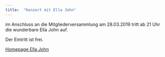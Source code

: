 ```yaml
---
title:  "Konzert mit Ella John"
---
```


im Anschluss an die Mitgliederversammlung am 28.03.2019 tritt ab 21 Uhr die wunderbare Ella John auf.

Der Eintritt ist frei.

[Homepage Ella John](https://www.ella-john.de/)
